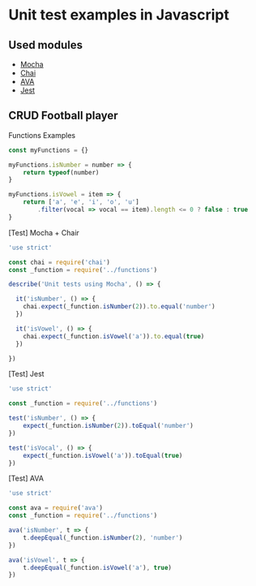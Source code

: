 
# Unit test examples in Javascript

## Used modules

- <a href="https://github.com/mochajs/mocha">Mocha</a> 
- <a href="https://github.com/chaijs/chai">Chai</a> 
- <a href="https://github.com/avajs/ava">AVA</a>
- <a href="https://github.com/facebook/jest">Jest</a> 

## CRUD Football player


Functions Examples

```js
const myFunctions = {}

myFunctions.isNumber = number => {
    return typeof(number)
}

myFunctions.isVowel = item => {
    return ['a', 'e', 'i', 'o', 'u']
        .filter(vocal => vocal == item).length <= 0 ? false : true
}
```

[Test] Mocha + Chair

```js
'use strict'

const chai = require('chai')
const _function = require('../functions')

describe('Unit tests using Mocha', () => {

  it('isNumber', () => {
    chai.expect(_function.isNumber(2)).to.equal('number')
  })

  it('isVowel', () => {
    chai.expect(_function.isVowel('a')).to.equal(true)
  })

})
```

[Test] Jest

```js
'use strict'

const _function = require('../functions')

test('isNumber', () => {
    expect(_function.isNumber(2)).toEqual('number')
})

test('isVocal', () => {
    expect(_function.isVowel('a')).toEqual(true)
})
```

[Test] AVA

```js
'use strict'

const ava = require('ava')
const _function = require('../functions')

ava('isNumber', t => {
	t.deepEqual(_function.isNumber(2), 'number')
})

ava('isVowel', t => {
	t.deepEqual(_function.isVowel('a'), true)
})
```